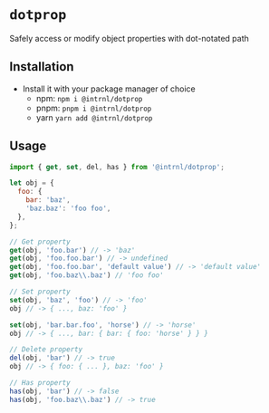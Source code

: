 # `dotprop`

Safely access or modify object properties with dot-notated path

## Installation

- Install it with your package manager of choice
  - npm: `npm i @intrnl/dotprop`
  - pnpm: `pnpm i @intrnl/dotprop`
  - yarn `yarn add @intrnl/dotprop`

## Usage

```js
import { get, set, del, has } from '@intrnl/dotprop';

let obj = {
  foo: {
    bar: 'baz',
    'baz.baz': 'foo foo',
  },
};

// Get property
get(obj, 'foo.bar') // -> 'baz'
get(obj, 'foo.foo.bar') // -> undefined
get(obj, 'foo.foo.bar', 'default value') // -> 'default value'
get(obj, 'foo.baz\\.baz') // 'foo foo'

// Set property
set(obj, 'baz', 'foo') // -> 'foo'
obj // -> { ..., baz: 'foo' }

set(obj, 'bar.bar.foo', 'horse') // -> 'horse'
obj // -> { ..., bar: { bar: { foo: 'horse' } } }

// Delete property
del(obj, 'bar') // -> true
obj // -> { foo: { ... }, baz: 'foo' }

// Has property
has(obj, 'bar') // -> false
has(obj, 'foo.baz\\.baz') // -> true
```
